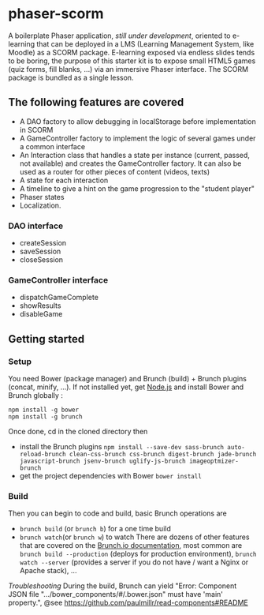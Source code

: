 # phaser-scorm

A boilerplate Phaser application, *still under development*, oriented to e-learning that can be deployed in a LMS (Learning Management System, like Moodle) as a SCORM package.
E-learning exposed via endless slides tends to be boring, the purpose of this starter kit is to expose small HTML5 games (quiz forms, fill blanks, ...) via an immersive Phaser interface. The SCORM package is bundled as a single lesson.

## The following features are covered
* A DAO factory to allow debugging in localStorage before implementation in SCORM 
* A GameController factory to implement the logic of several games under a common interface
* An Interaction class that handles a state per instance (current, passed, not available) and creates the GameController factory. It can also be used as a router for other pieces of content (videos, texts)
* A state for each interaction 
* A timeline to give a hint on the game progression to the "student player"
* Phaser states
* Localization.

### DAO interface
* createSession
* saveSession
* closeSession

### GameController interface
* dispatchGameComplete
* showResults
* disableGame
 
## Getting started

### Setup
You need Bower (package manager) and Brunch (build) + Brunch plugins (concat, minify, ...).
If not installed yet, get [Node.js](https://nodejs.org/en/download/) and install Bower and Brunch globally :
```
npm install -g bower
npm install -g brunch
````

Once done, cd in the cloned directory then
* install the Brunch plugins 
```npm install --save-dev sass-brunch auto-reload-brunch clean-css-brunch css-brunch digest-brunch jade-brunch javascript-brunch jsenv-brunch uglify-js-brunch imageoptmizer-brunch```
* get the project dependencies with Bower
```bower install```

### Build
Then you can begin to code and build, basic Brunch operations are 
* `brunch build` (or `brunch b`) for a one time build
* `brunch watch`(or `brunch w`) to watch
There are dozens of other features that are covered on the [Brunch.io documentation](https://github.com/brunch/brunch/tree/master/docs), most common are `brunch build --production` (deploys for production environment), `brunch watch --server` (provides a server if you do not have / want a Nginx or Apache stack), ...

*Troubleshooting*
During the build, Brunch can yield "Error: Component JSON file ".../bower_components/#/.bower.json" 
must have 'main' property.", @see https://github.com/paulmillr/read-components#README
